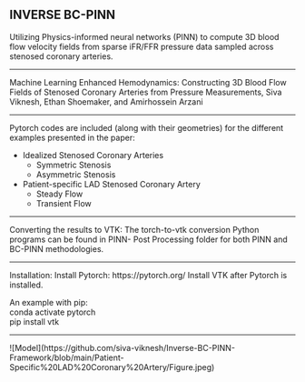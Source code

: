 ## INVERSE BC-PINN ##

Utilizing Physics-informed neural networks (PINN) to compute 3D blood flow velocity fields from sparse iFR/FFR pressure data sampled across stenosed coronary arteries. 
<hr>
Machine Learning Enhanced Hemodynamics: Constructing 3D Blood Flow Fields of Stenosed Coronary Arteries from Pressure Measurements, Siva Viknesh, Ethan Shoemaker, and Amirhossein Arzani
<hr>
Pytorch codes are included (along with their geometries) for the different examples presented in the paper: <br />

- Idealized Stenosed Coronary Arteries
  *   Symmetric Stenosis
  *   Asymmetric Stenosis
- Patient-specific LAD Stenosed Coronary Artery
  * Steady Flow 
  * Transient Flow
<hr>
Converting the results to VTK: The torch-to-vtk conversion Python programs can be found in PINN- Post Processing folder for both PINN and BC-PINN methodologies.

<hr>
Installation:
Install Pytorch:
https://pytorch.org/
Install VTK after Pytorch is installed.

An example with pip: <br />
conda activate pytorch <br />
pip install vtk<br />
<hr>
![Model](https://github.com/siva-viknesh/Inverse-BC-PINN-Framework/blob/main/Patient-Specific%20LAD%20Coronary%20Artery/Figure.jpeg)
